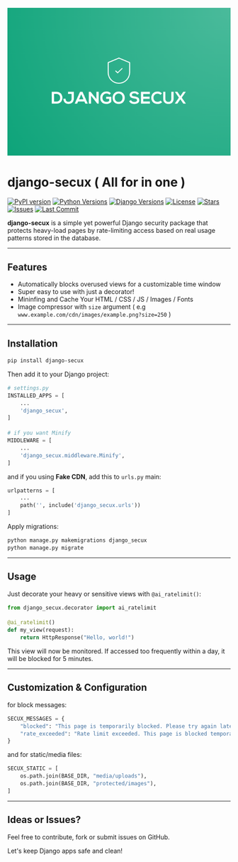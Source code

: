 ![django-secux](https://raw.githubusercontent.com/xo-aria/django-secux/refs/heads/main/django-secux.png)
# django-secux ( **All for in one** )

[![PyPI version](https://img.shields.io/pypi/v/django-secux?label=PyPI&color=blue&logo=python)](https://pypi.org/project/django-secux/)
[![Python Versions](https://img.shields.io/pypi/pyversions/django-secux?logo=python&color=brightgreen)](https://pypi.org/project/django-secux/)
[![Django Versions](https://img.shields.io/badge/Django-3.2%20|%204.0%20|%204.2%20|%205.0-blue?logo=django)](#)
[![License](https://img.shields.io/github/license/xo-aria/django-secux?color=green)](LICENSE)
[![Stars](https://img.shields.io/github/stars/xo-aria/django-secux?style=social)](https://github.com/xo-aria/django-secux/stargazers)
[![Issues](https://img.shields.io/github/issues/xo-aria/django-secux?logo=github)](https://github.com/xo-aria/django-secux/issues)
[![Last Commit](https://img.shields.io/github/last-commit/xo-aria/django-secux?logo=git)](https://github.com/xo-aria/django-secux/commits)

**django-secux** is a simple yet powerful Django security package that protects heavy-load pages by rate-limiting access based on real usage patterns stored in the database.

---

## Features

* Automatically blocks overused views for a customizable time window
* Super easy to use with just a decorator!
* Mininfing and Cache Your HTML / CSS / JS / Images / Fonts
* Image compressor with `size` argument ( e.g `www.example.com/cdn/images/example.png?size=250` )

---

## Installation

```bash
pip install django-secux
```

Then add it to your Django project:

```python
# settings.py
INSTALLED_APPS = [
    ...
    'django_secux',
]

# if you want Minify
MIDDLEWARE = [
    ...
    'django_secux.middleware.Minify',
]
```
and if you using __Fake CDN__, add this to `urls.py` main:

```python
urlpatterns = [
    ...
    path('', include('django_secux.urls'))
]
```

Apply migrations:

```bash
python manage.py makemigrations django_secux
python manage.py migrate
```

---

## Usage

Just decorate your heavy or sensitive views with `@ai_ratelimit()`:

```python
from django_secux.decorator import ai_ratelimit

@ai_ratelimit()
def my_view(request):
    return HttpResponse("Hello, world!")
```

This view will now be monitored. If accessed too frequently within a day, it will be blocked for 5 minutes.

---

## Customization & Configuration

for block messages:

```python
SECUX_MESSAGES = {
    "blocked": "This page is temporarily blocked. Please try again later.",
    "rate_exceeded": "Rate limit exceeded. This page is blocked temporarily.",
}
```
and for static/media files:

```python
SECUX_STATIC = [
    os.path.join(BASE_DIR, "media/uploads"),
    os.path.join(BASE_DIR, "protected/images"),
]
```

---

## Ideas or Issues?

Feel free to contribute, fork or submit issues on GitHub.

Let's keep Django apps safe and clean!
